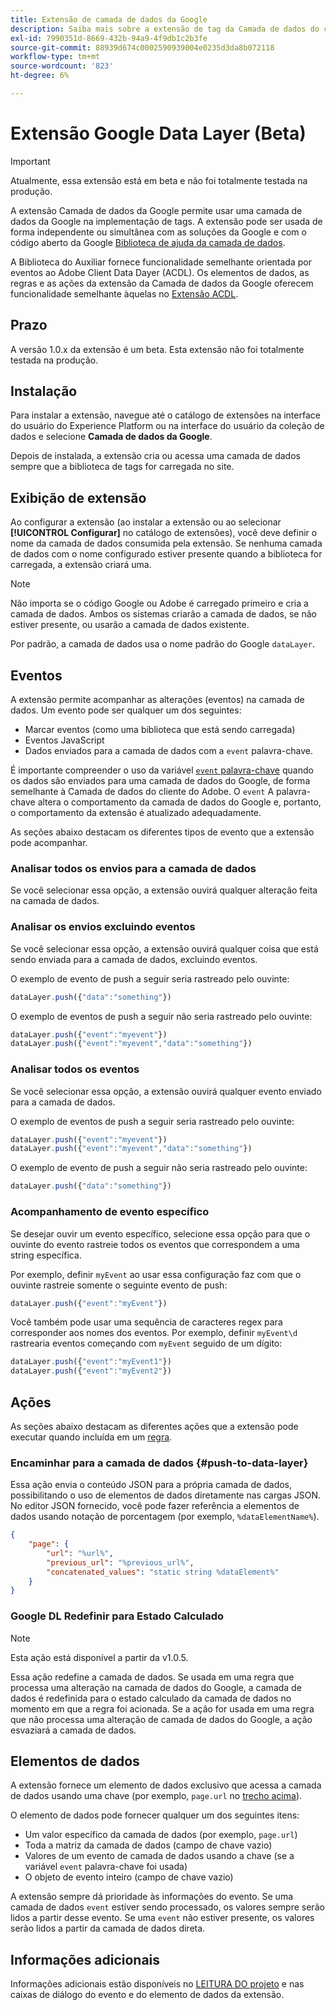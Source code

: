 ```yaml
---
title: Extensão de camada de dados da Google
description: Saiba mais sobre a extensão de tag da Camada de dados do cliente da Google no Adobe Experience Platform.
exl-id: 7990351d-8669-432b-94a9-4f9db1c2b3fe
source-git-commit: 88939d674c0002590939004e0235d3da8b072118
workflow-type: tm+mt
source-wordcount: '823'
ht-degree: 6%

---
```


# Extensão Google Data Layer (Beta)

>[!IMPORTANT]
>
>Atualmente, essa extensão está em beta e não foi totalmente testada na produção.

A extensão Camada de dados da Google permite usar uma camada de dados da Google na implementação de tags. A extensão pode ser usada de forma independente ou simultânea com as soluções da Google e com o código aberto da Google [Biblioteca de ajuda da camada de dados](https://github.com/google/data-layer-helper).

A Biblioteca do Auxiliar fornece funcionalidade semelhante orientada por eventos ao Adobe Client Data Dayer (ACDL). Os elementos de dados, as regras e as ações da extensão da Camada de dados da Google oferecem funcionalidade semelhante àquelas no [Extensão ACDL](../client-data-layer/overview.md).

## Prazo

A versão 1.0.x da extensão é um beta. Esta extensão não foi totalmente testada na produção.

## Instalação

Para instalar a extensão, navegue até o catálogo de extensões na interface do usuário do Experience Platform ou na interface do usuário da coleção de dados e selecione **Camada de dados da Google**.

Depois de instalada, a extensão cria ou acessa uma camada de dados sempre que a biblioteca de tags for carregada no site.

## Exibição de extensão

Ao configurar a extensão (ao instalar a extensão ou ao selecionar **[!UICONTROL Configurar]** no catálogo de extensões), você deve definir o nome da camada de dados consumida pela extensão. Se nenhuma camada de dados com o nome configurado estiver presente quando a biblioteca for carregada, a extensão criará uma.

>[!NOTE]
>
>Não importa se o código Google ou Adobe é carregado primeiro e cria a camada de dados. Ambos os sistemas criarão a camada de dados, se não estiver presente, ou usarão a camada de dados existente.

Por padrão, a camada de dados usa o nome padrão do Google `dataLayer`.

## Eventos

A extensão permite acompanhar as alterações (eventos) na camada de dados. Um evento pode ser qualquer um dos seguintes:

* Marcar eventos (como uma biblioteca que está sendo carregada)
* Eventos JavaScript
* Dados enviados para a camada de dados com a `event` palavra-chave.

É importante compreender o uso da variável [`event` palavra-chave](https://developers.google.com/tag-platform/devguides/datalayer#use_a_data_layer_with_event_handlers) quando os dados são enviados para uma camada de dados do Google, de forma semelhante à Camada de dados do cliente do Adobe. O `event` A palavra-chave altera o comportamento da camada de dados do Google e, portanto, o comportamento da extensão é atualizado adequadamente.

As seções abaixo destacam os diferentes tipos de evento que a extensão pode acompanhar.

### Analisar todos os envios para a camada de dados

Se você selecionar essa opção, a extensão ouvirá qualquer alteração feita na camada de dados.

### Analisar os envios excluindo eventos

Se você selecionar essa opção, a extensão ouvirá qualquer coisa que está sendo enviada para a camada de dados, excluindo eventos.

O exemplo de evento de push a seguir seria rastreado pelo ouvinte:

```js
dataLayer.push({"data":"something"})
```

O exemplo de eventos de push a seguir não seria rastreado pelo ouvinte:

```js
dataLayer.push({"event":"myevent"})
dataLayer.push({"event":"myevent","data":"something"})
```

### Analisar todos os eventos

Se você selecionar essa opção, a extensão ouvirá qualquer evento enviado para a camada de dados.

O exemplo de eventos de push a seguir seria rastreado pelo ouvinte:

```js
dataLayer.push({"event":"myevent"})
dataLayer.push({"event":"myevent","data":"something"})
```

O exemplo de evento de push a seguir não seria rastreado pelo ouvinte:

```js
dataLayer.push({"data":"something"})
```

### Acompanhamento de evento específico

Se desejar ouvir um evento específico, selecione essa opção para que o ouvinte do evento rastreie todos os eventos que correspondem a uma string específica.

Por exemplo, definir `myEvent` ao usar essa configuração faz com que o ouvinte rastreie somente o seguinte evento de push:

```js
dataLayer.push({"event":"myEvent"})
```

Você também pode usar uma sequência de caracteres regex para corresponder aos nomes dos eventos. Por exemplo, definir `myEvent\d` rastrearia eventos começando com `myEvent` seguido de um dígito:

```js
dataLayer.push({"event":"myEvent1"})
dataLayer.push({"event":"myEvent2"})
```

## Ações

As seções abaixo destacam as diferentes ações que a extensão pode executar quando incluída em um [regra](../../../ui/managing-resources/rules.md).

### Encaminhar para a camada de dados {#push-to-data-layer}

Essa ação envia o conteúdo JSON para a própria camada de dados, possibilitando o uso de elementos de dados diretamente nas cargas JSON. No editor JSON fornecido, você pode fazer referência a elementos de dados usando notação de porcentagem (por exemplo, `%dataElementName%`).

```json
{
    "page": {
        "url": "%url%",
        "previous_url": "%previous_url%",
        "concatenated_values": "static string %dataElement%"
    }
}
```

### Google DL Redefinir para Estado Calculado

>[!NOTE]
>
>Esta ação está disponível a partir da v1.0.5.

Essa ação redefine a camada de dados. Se usada em uma regra que processa uma alteração na camada de dados do Google, a camada de dados é redefinida para o estado calculado da camada de dados no momento em que a regra foi acionada. Se a ação for usada em uma regra que não processa uma alteração de camada de dados do Google, a ação esvaziará a camada de dados.

## Elementos de dados

A extensão fornece um elemento de dados exclusivo que acessa a camada de dados usando uma chave (por exemplo, `page.url` no [trecho acima](#push-to-data-layer)).

O elemento de dados pode fornecer qualquer um dos seguintes itens:

* Um valor específico da camada de dados (por exemplo, `page.url`)
* Toda a matriz da camada de dados (campo de chave vazio)
* Valores de um evento de camada de dados usando a chave (se a variável `event` palavra-chave foi usada)
* O objeto de evento inteiro (campo de chave vazio)

A extensão sempre dá prioridade às informações do evento. Se uma camada de dados `event` estiver sendo processado, os valores sempre serão lidos a partir desse evento. Se uma `event` não estiver presente, os valores serão lidos a partir da camada de dados direta.

## Informações adicionais 

Informações adicionais estão disponíveis no [LEITURA DO projeto](https://github.com/adobe/reactor-extension-googledatalayer/blob/main/README.md) e nas caixas de diálogo do evento e do elemento de dados da extensão.
